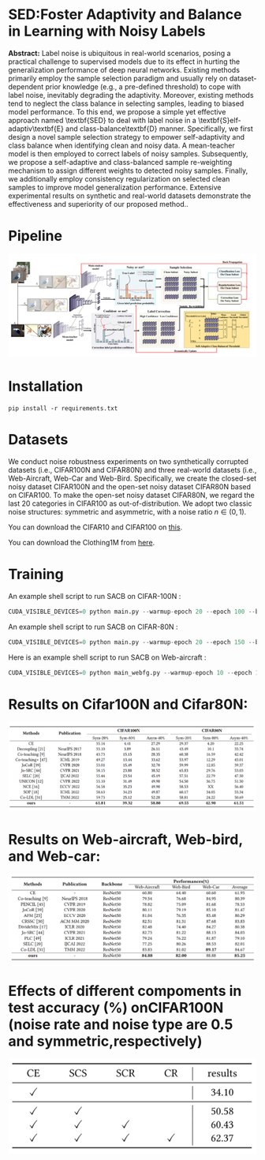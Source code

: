 # SED:Foster Adaptivity and Balance in Learning with Noisy Labels
**Abstract:** Label noise is ubiquitous in real-world scenarios, posing a practical challenge to supervised models due to its effect in hurting the generalization performance of deep neural networks.
Existing methods primarily employ the sample selection paradigm and usually rely on dataset-dependent prior knowledge (e.g., a pre-defined threshold) to cope with label noise, inevitably degrading the adaptivity. Moreover, existing methods tend to neglect the class balance in selecting samples, leading to biased model performance.
To this end, we propose a simple yet effective approach named \textbf{SED} to deal with label noise in a \textbf{S}elf-adaptiv\textbf{E} and class-balance\textbf{D} manner. 
Specifically, we first design a novel sample selection strategy to empower self-adaptivity and class balance when identifying clean and noisy data.
A mean-teacher model is then employed to correct labels of noisy samples.
Subsequently, we propose a self-adaptive and class-balanced sample re-weighting mechanism to assign different weights to detected noisy samples.
Finally, we additionally employ consistency regularization on selected clean samples to improve model generalization performance.
Extensive experimental results on synthetic and real-world datasets demonstrate the effectiveness and superiority of our proposed method..

# Pipeline

![framework](Figure.png)

# Installation
```
pip install -r requirements.txt
```

# Datasets
We conduct noise robustness experiments on two synthetically corrupted datasets (i.e., CIFAR100N and CIFAR80N) and three real-world datasets (i.e., Web-Aircraft, Web-Car and Web-Bird.
Specifically, we create the closed-set noisy dataset CIFAR100N and the open-set noisy dataset CIFAR80N based on CIFAR100.
To make the open-set noisy dataset CIFAR80N, we regard the last 20 categories in CIFAR100 as out-of-distribution. 
We adopt two classic noise structures: symmetric and asymmetric, with a noise ratio $n \in (0,1)$.

You can download the CIFAR10 and CIFAR100 on [this](https://www.cs.toronto.edu/~kriz/cifar.html).

You can download the Clothing1M from [here](https://github.com/NUST-Machine-Intelligence-Laboratory/weblyFG-dataset).

# Training

An example shell script to run SACB on CIFAR-100N :

```python
CUDA_VISIBLE_DEVICES=0 python main.py --warmup-epoch 20 --epoch 100 --batch-size 128 --lr 0.01 --warmup-lr 0.05  --noise-type symmetric --closeset-ratio 0.2 --lr-decay cosine:20,5e-4,100  --opt sgd --dataset cifar100nc  --momentum_scs 0.9 --momentum_scr 0.9 --alpha 1.0 --aph 0.99 
```
An example shell script to run SACB on CIFAR-80N :

```python
CUDA_VISIBLE_DEVICES=0 python main.py --warmup-epoch 20 --epoch 150 --batch-size 128 --lr 0.05 --warmup-lr 0.05  --noise-type symmetric --closeset-ratio 0.2 --lr-decay cosine:20,5e-4,140  --opt sgd --dataset cifar80no  --momentum_scs 0.999 --momentum_scr 0.85 --alpha 0.5 --aph 0.99  
```
Here is an example shell script to run SACB on Web-aircraft :

```python
CUDA_VISIBLE_DEVICES=0 python main_webfg.py --warmup-epoch 10 --epoch 110 --batch-size 32 --lr 0.005 --warmup-lr 0.005  --lr-decay cosine:10,5e-4,110 --weight-decay 5e-4 --seed 123 --opt sgd --dataset web-bird --SSL True --gpu 0 --momentum-mask 0.999 --momentum-qaq 0.99 --pretrain True --alpha 1 --aph 0.95 --save-weights True
```

# Results on Cifar100N and Cifar80N:

![framework](Table1.png)


# Results on Web-aircraft, Web-bird, and Web-car:

![framework](Table2.png)


# Effects of different compoments in test accuracy (%) onCIFAR100N (noise rate and noise type are 0.5 and symmetric,respectively)

![framework](Table3.png)
